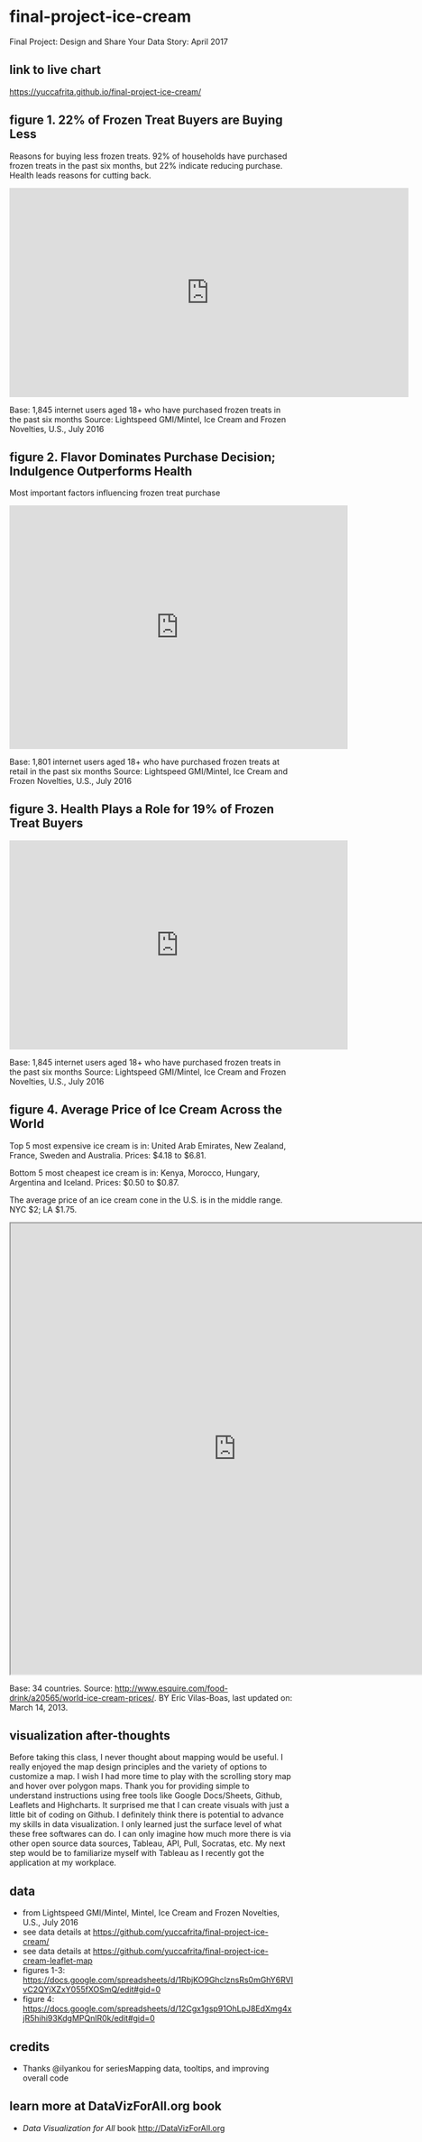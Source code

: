 # final-project-ice-cream
Final Project: Design and Share Your Data Story: April 2017

## link to live chart
https://yuccafrita.github.io/final-project-ice-cream/

## figure 1.  22% of Frozen Treat Buyers are Buying Less
Reasons for buying less frozen treats.  92% of households have purchased frozen treats in the past six months, but 22% indicate reducing purchase.  Health leads reasons for cutting back.  
<iframe width="707.5" height="371" seamless frameborder="0" scrolling="no" src="https://docs.google.com/spreadsheets/d/1RbjKO9GhclznsRs0mGhY6RVIvC2QYjXZxY055fXOSmQ/pubchart?oid=1253475023&amp;format=interactive"></iframe>

Base: 1,845 internet users aged 18+ who have purchased frozen treats in the past six months
Source: Lightspeed GMI/Mintel, Ice Cream and Frozen Novelties, U.S., July 2016

## figure 2.  Flavor Dominates Purchase Decision; Indulgence Outperforms Health
Most important factors influencing frozen treat purchase
<iframe width="600" height="431.5" seamless frameborder="0" scrolling="no" src="https://docs.google.com/spreadsheets/d/1RbjKO9GhclznsRs0mGhY6RVIvC2QYjXZxY055fXOSmQ/pubchart?oid=131070730&amp;format=interactive"></iframe>

Base: 1,801 internet users aged 18+ who have purchased frozen treats at retail in the past six months
Source: Lightspeed GMI/Mintel, Ice Cream and Frozen Novelties, U.S., July 2016

## figure 3.  Health Plays a Role for 19% of Frozen Treat Buyers
<iframe width="600" height="371" seamless frameborder="0" scrolling="no" src="https://docs.google.com/spreadsheets/d/1RbjKO9GhclznsRs0mGhY6RVIvC2QYjXZxY055fXOSmQ/pubchart?oid=2059683885&amp;format=interactive"></iframe>

Base: 1,845 internet users aged 18+ who have purchased frozen treats in the past six months
Source: Lightspeed GMI/Mintel, Ice Cream and Frozen Novelties, U.S., July 2016

## figure 4.  Average Price of Ice Cream Across the World
Top 5 most expensive ice cream is in: United Arab Emirates, New Zealand, France, Sweden and Australia.  Prices: $4.18 to $6.81.

Bottom 5 most cheapest ice cream is in: Kenya, Morocco, Hungary, Argentina and Iceland. Prices: $0.50 to $0.87.

The average price of an ice cream cone in the U.S. is in the middle range. NYC $2; LA $1.75.
<iframe src="https://yuccafrita.github.io/final-project-ice-cream-leaflet-map/" width="800" height="800"></iframe>

Base: 34 countries. Source: http://www.esquire.com/food-drink/a20565/world-ice-cream-prices/. BY Eric Vilas-Boas, last updated on: March 14, 2013.

## visualization after-thoughts
Before taking this class, I never thought about mapping would be useful.  I really enjoyed the map design principles and the variety of options to customize a map.  I wish I had more time to play with the scrolling story map and hover over polygon maps.   Thank you for providing simple to understand instructions using free tools like Google Docs/Sheets, Github, Leaflets and Highcharts.  It surprised me that I can create visuals with just a little bit of coding on Github.  I definitely think there is potential to advance my skills in data visualization.  I only learned just the surface level of what these free softwares can do. I can only imagine how much more there is via other open source data sources, Tableau, API, Pull, Socratas, etc.  My next step would be to familiarize myself with Tableau as I recently got the application at my workplace. 


## data
- from Lightspeed GMI/Mintel, Mintel, Ice Cream and Frozen Novelties, U.S., July 2016
- see data details at https://github.com/yuccafrita/final-project-ice-cream/
- see data details at https://github.com/yuccafrita/final-project-ice-cream-leaflet-map
- figures 1-3: https://docs.google.com/spreadsheets/d/1RbjKO9GhclznsRs0mGhY6RVIvC2QYjXZxY055fXOSmQ/edit#gid=0
- figure 4:    https://docs.google.com/spreadsheets/d/12Cgx1gsp91OhLpJ8EdXmg4xjR5hihi93KdgMPQnlR0k/edit#gid=0

## credits
- Thanks @ilyankou for seriesMapping data, tooltips, and improving overall code

## learn more at DataVizForAll.org book
- *Data Visualization for All* book http://DataVizForAll.org
